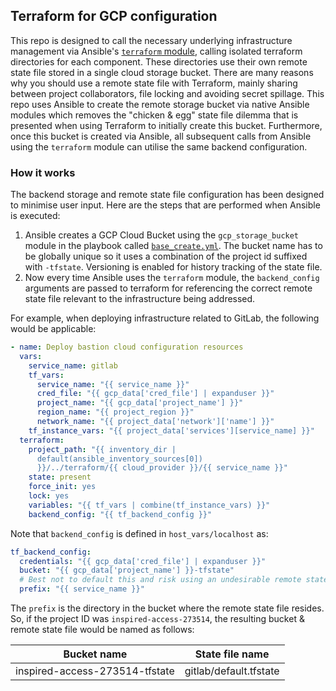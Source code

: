 ## Terraform for GCP configuration

This repo is designed to call the necessary underlying infrastructure management via Ansible's [`terraform` module](https://docs.ansible.com/ansible/latest/modules/terraform_module.html), calling isolated terraform directories for each component. These directories use their own remote state file stored in a single cloud storage bucket. There are many reasons why you should use a remote state file with Terraform, mainly sharing between project collaborators, file locking and avoiding secret spillage. This repo uses Ansible to create the remote storage bucket via native Ansible modules which removes the "chicken & egg" state file dilemma that is presented when using Terraform to initially create this bucket. Furthermore, once this bucket is created via Ansible, all subsequent calls from Ansible using the `terraform` module can utilise the same backend configuration.

### How it works

The backend storage and remote state file configuration has been designed to minimise user input. Here are the steps that are performed when Ansible is executed:

1. Ansible creates a GCP Cloud Bucket using the `gcp_storage_bucket` module in the playbook called [`base_create.yml`](cloud-gitlab\playbooks\base\base_create.yml). The bucket name has to be globally unique so it uses a combination of the project id suffixed with `-tfstate`. Versioning is enabled for history tracking of the state file.
2. Now every time Ansible uses the `terraform` module, the `backend_config` arguments are passed to terraform for referencing the correct remote state file relevant to the infrastructure being addressed.

For example, when deploying infrastructure related to GitLab, the following would be applicable:

```yaml
- name: Deploy bastion cloud configuration resources
  vars:
    service_name: gitlab
    tf_vars:
      service_name: "{{ service_name }}"
      cred_file: "{{ gcp_data['cred_file'] | expanduser }}"
      project_name: "{{ gcp_data['project_name'] }}"
      region_name: "{{ project_region }}"
      network_name: "{{ project_data['network']['name'] }}"
    tf_instance_vars: "{{ project_data['services'][service_name] }}"
  terraform:
    project_path: "{{ inventory_dir |
      default(ansible_inventory_sources[0])
      }}/../terraform/{{ cloud_provider }}/{{ service_name }}"
    state: present
    force_init: yes
    lock: yes
    variables: "{{ tf_vars | combine(tf_instance_vars) }}"
    backend_config: "{{ tf_backend_config }}"
```

Note that `backend_config` is defined in `host_vars/localhost` as:
```yaml
tf_backend_config:
  credentials: "{{ gcp_data['cred_file'] | expanduser }}"
  bucket: "{{ gcp_data['project_name'] }}-tfstate"
  # Best not to default this and risk using an undesirable remote state file!
  prefix: "{{ service_name }}"
```
The `prefix` is the directory in the bucket where the remote state file resides. So, if the project ID was `inspired-access-273514`, the resulting bucket & remote state file would be named as follows:

| Bucket name | State file name |
|-------------|-----------------|
|inspired-access-273514-tfstate|gitlab/default.tfstate|
